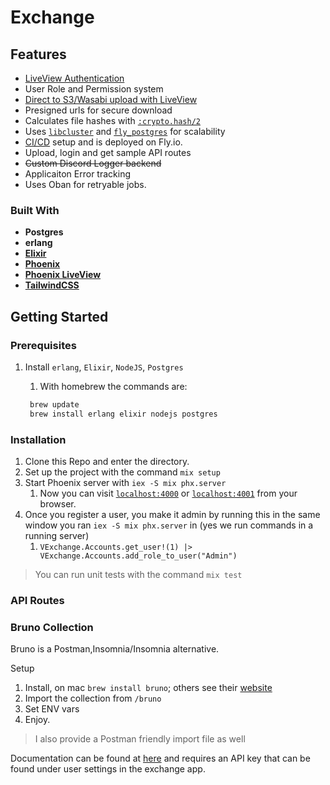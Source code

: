 # Exchange

## Features

- [LiveView Authentication](https://fly.io/phoenix-files/phx-gen-auth/)
- User Role and Permission system
- [Direct to S3/Wasabi upload with LiveView](https://hexdocs.pm/phoenix_live_view/uploads-external.html#direct-to-s3-compatible)
- Presigned urls for secure download
- Calculates file hashes with [`:crypto.hash/2`](https://www.erlang.org/doc/man/crypto.html#hash-2)
- Uses [`libcluster`](https://fly.io/docs/elixir/the-basics/clustering/#adding-libcluster) and [`fly_postgres`](https://hexdocs.pm/fly_postgres/readme.html) for scalability
- [CI/CD](https://fly.io/docs/elixir/advanced-guides/github-actions-elixir-ci-cd/) setup and is deployed on Fly.io.
- Upload, login and get sample API routes
- ~~Custom Discord Logger backend~~
- Applicaiton Error tracking
- Uses Oban for retryable jobs.

### Built With

- **Postgres**
- **erlang**
- [**Elixir**](https://hexdocs.pm/elixir/Kernel.html)
- [**Phoenix**](https://hexdocs.pm/phoenix/Phoenix.html)
- [**Phoenix LiveView**](https://hexdocs.pm/phoenix_live_view/Phoenix.LiveView.html)
- [**TailwindCSS**](https://tailwindcss.com/docs/installation)

## Getting Started

### Prerequisites

1. Install `erlang`, `Elixir`, `NodeJS`, `Postgres`

   1. With homebrew the commands are:

   ```zsh
    brew update
    brew install erlang elixir nodejs postgres
   ```

### Installation

1.  Clone this Repo and enter the directory.
2.  Set up the project with the command `mix setup`
3.  Start Phoenix server with `iex -S mix phx.server`
    1. Now you can visit [`localhost:4000`](http://localhost:4000) or [`localhost:4001`](https://localhost:4001) from your browser.
4.  Once you register a user, you make it admin by running this in the same window you ran `iex -S mix phx.server` in (yes we run commands in a running server)
    1.  `VExchange.Accounts.get_user!(1) |> VExchange.Accounts.add_role_to_user("Admin")`

> You can run unit tests with the command `mix test`

### API Routes

### Bruno Collection

Bruno is a Postman,Insomnia/Insomnia alternative.

Setup

1. Install, on mac `brew install bruno`; others see their [website](https://www.usebruno.com/)
2. Import the collection from `/bruno`
3. Set ENV vars
4. Enjoy.

> I also provide a Postman friendly import file as well

Documentation can be found at [here](https://docs.virus.exchange) and requires an API key that can be found under user settings in the exchange app.
